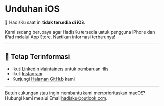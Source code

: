 # Unduhan iOS

🚫 HadisKu saat ini **tidak tersedia di iOS**.

Kami sedang berupaya agar HadisKu tersedia untuk pengguna iPhone dan iPad melalui App Store. Nantikan informasi terbarunya!

---

## 🔔 Tetap Terinformasi

- Ikuti [Linkedin Maintainers](https://linkedin.com/in/cahyanudien) untuk pembaruan rilis
- Ikuti [Instagram](https://instagram.com/cas8398)
- Kunjungi [Halaman GitHub](https://flagodna-developer.github.io/hadisku/) kami

---

Butuh dukungan atau ingin membantu kami memprioritaskan macOS? Hubungi kami melalui Email [hadisku@outlook.com](mailto:hadisku@outlook.com).
